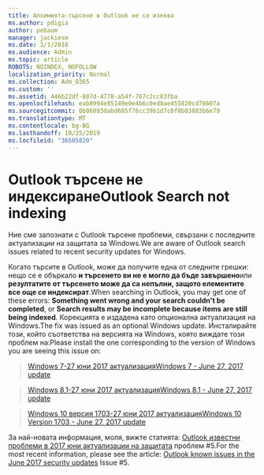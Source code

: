 ```yaml
---
title: Алхимията-търсене в Outlook не се изеква
ms.author: pdigia
author: pebaum
manager: jackiesm
ms.date: 3/1/2018
ms.audience: Admin
ms.topic: article
ROBOTS: NOINDEX, NOFOLLOW
localization_priority: Normal
ms.collection: Adm_O365
ms.custom: ''
ms.assetid: 446b22df-807d-4778-a54f-767c2cc83fba
ms.openlocfilehash: eab8994e85149e0e4b6c0ed8ae455820cd78607a
ms.sourcegitcommit: 0b06093dabd685f76cc39b1d7c0f8b03883b6e79
ms.translationtype: MT
ms.contentlocale: bg-BG
ms.lasthandoff: 10/25/2019
ms.locfileid: "36505820"
---
```

# <a name="outlook-search-not-indexing"></a><span data-ttu-id="11d2e-102">Outlook търсене не индексиране</span><span class="sxs-lookup"><span data-stu-id="11d2e-102">Outlook Search not indexing</span></span>

<span data-ttu-id="11d2e-103">Ние сме запознати с Outlook търсене проблеми, свързани с последните актуализации на защитата за Windows.</span><span class="sxs-lookup"><span data-stu-id="11d2e-103">We are aware of Outlook search issues related to recent security updates for Windows.</span></span>
  
<span data-ttu-id="11d2e-104">Когато търсите в Outlook, може да получите една от следните грешки: нещо се е объркало **и търсенето ви не е могло да бъде завършено**или **резултатите от търсенето може да са непълни, защото елементите все още се индексират**.</span><span class="sxs-lookup"><span data-stu-id="11d2e-104">When searching in Outlook, you may get one of these errors: **Something went wrong and your search couldn't be completed**, or **Search results may be incomplete because items are still being indexed**.</span></span> <span data-ttu-id="11d2e-105">Корекцията е издадена като опционална актуализация на Windows.</span><span class="sxs-lookup"><span data-stu-id="11d2e-105">The fix was issued as an optional Windows update.</span></span> <span data-ttu-id="11d2e-106">Инсталирайте този, който съответства на версията на Windows, която виждате този проблем на:</span><span class="sxs-lookup"><span data-stu-id="11d2e-106">Please install the one corresponding to the version of Windows you are seeing this issue on:</span></span> 
  
> [<span data-ttu-id="11d2e-107">Windows 7-27 юни 2017 актуализация</span><span class="sxs-lookup"><span data-stu-id="11d2e-107">Windows 7 - June 27, 2017 update</span></span>](https://support.microsoft.com/kb/4022168.aspx)
    
> [<span data-ttu-id="11d2e-108">Windows 8,1-27 юни 2017 актуализация</span><span class="sxs-lookup"><span data-stu-id="11d2e-108">Windows 8.1 - June 27, 2017 update</span></span>](https://support.microsoft.com/kb/4022720.aspx)
    
> [<span data-ttu-id="11d2e-109">Windows 10 версия 1703-27 юни 2017 актуализация</span><span class="sxs-lookup"><span data-stu-id="11d2e-109">Windows 10 Version 1703 - June 27, 2017 update</span></span>](https://support.microsoft.com/kb/4022716.aspx)
    
<span data-ttu-id="11d2e-110">За най-новата информация, моля, вижте статията: [Outlook известни проблеми в 2017 юни актуализации на защитата](https://support.office.com/article/Outlook-known-issues-in-the-June-2017-security-updates-3F6DBFFD-8505-492D-B19F-B3B89369ED9B.aspx) проблем #5.</span><span class="sxs-lookup"><span data-stu-id="11d2e-110">For the most recent information, please see the article: [Outlook known issues in the June 2017 security updates](https://support.office.com/article/Outlook-known-issues-in-the-June-2017-security-updates-3F6DBFFD-8505-492D-B19F-B3B89369ED9B.aspx) Issue #5.</span></span> 
  

